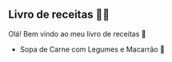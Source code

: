 ## Livro de receitas :man_cook:

Olá! Bem vindo ao meu livro de receitas :wave:

- Sopa de Carne com Legumes e Macarrão :shallow_pan_of_food:

